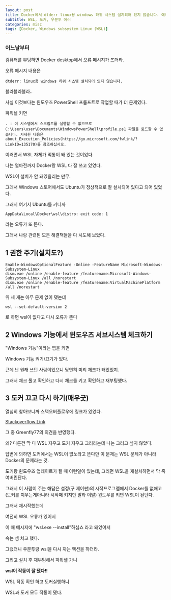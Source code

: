 ```yaml
---
layout: post
title: Docker에서 dtderr linux용 windows 하위 시스템 설치되어 있지 않습니다. 에러
subtitle: WSL, 도커, 우분투 에러
categories: misc
tags: [Docker, Windows subsystem Linux (WSL)]
---
```


### 어느날부터

컴퓨터를 부팅하면 Docker desktop에서 오류 메시지가 뜨더라.

오류 메시지 내용은

```
dtderr: linux용 windows 하위 시스템 설치되어 있지 않습니다.
```
블라블라블라..

사실 이것보다는 윈도우즈 PowerShell 프롬프트로 작업할 때가 더 문제였다.

파워쉘 키면

```
. : 이 시스템에서 스크립트를 실행할 수 없으므로 C:\Users\user\Documents\WindowsPowerShell\profile.ps1 파일을 로드할 수 없습니다. 자세한 내용은 about_Execution_Policies(https://go.microsoft.com/fwlink/?LinkID=135170)를 참조하십시오.
```

이러면서 WSL 자체가 먹통이 돼 있는 것이었다.

나는 얼마전까지 Docker랑 WSL 다 잘 쓰고 있었다. 

WSL이 설치가 안 돼있을리는 만무.

그래서 Windows 스토어에서도 Ubuntu가 정상적으로 잘 설치되어 있다고 되어 있었다.

그래서 여기서 Ubuntu를 키니까

```
AppData\Local\Docker\wsl\distro: exit code: 1
```
라는 오류가 또 뜬다.


그래서 나랑 관련된 모든 해결책들을 다 시도해 보았다.

## 1 권한 주기(설치도?)

```
Enable-WindowsOptionalFeature -Online -FeatureName Microsoft-Windows-Subsystem-Linux
dism.exe /online /enable-feature /featurename:Microsoft-Windows-Subsystem-Linux /all /norestart
dism.exe /online /enable-feature /featurename:VirtualMachinePlatform /all /norestart  
```
위 세 개는 아무 문제 없이 됐는데
```
wsl --set-default-version 2
```
로 하면 wsl이 없다고 다시 오류가 뜬다

## 2 Windows 기능에서 윈도우즈 서브시스템 체크하기

"Windows 기능"이라는 앱을 키면

Windows 기능 켜기/끄기가 있다.

근데 난 원래 쓰던 사람이었으니 당연히 미리 체크가 돼있었지.

그래서 체크 풀고 확인하고 다시 체크를 키고 확인하고 재부팅했다.

## 3 도커 끄고 다시 하기(매우굿)

열심히 찾아보니까 스택오버플로우에 링크가 있었다.

[Stackoverflow Link](https://stackoverflow.com/questions/66074090/system-invalidoperationexception-failed-to-deploy-distro-docker-desktop-to-loc)

그 중 Greenfly77의 의견을 반영했다.

왜? 다른건 막 다 WSL 지우고 도커 지우고 그러라는데 나는 그러고 싶지 않았다.

답변에 의하면 도커에서는 WSL이 없노라고 뜬다만 이 문제는 WSL 문제가 아니라 Docker의 문제라는 것.

도커랑 윈도우즈 업데이트가 될 때 이런일이 있는데, 그러면 WSL을 재설치하면서 막 죽여버린단다.

그래서 이 사람이 주는 해답은 설정(구 제어판)의 시작프로그램에서 Docker를 없애고 (도커를 지우는게아니라 시작때 키지만 말라 이말)
윈도우를 키면 WSL이 된단다.

그래서 재시작했는데

여전히 WSL 오류가 있어서

이 때 메시지에 "wsl.exe --install"하십쇼 라고 돼있어서

속는 셈 치고 했다.

그랬더니 우분투랑 wsl을 다시 까는 액션을 하더라.

그리고 설치 후 재부팅해서 파워쉘 가니

**wsl이 작동이 잘 됐다!!**

WSL 작동 확인 하고 도커실행하니

WSL과 도커 모두 작동이 됐다.